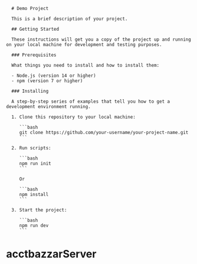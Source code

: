       # Demo Project

      This is a brief description of your project.

      ## Getting Started

      These instructions will get you a copy of the project up and running on your local machine for development and testing purposes.

      ### Prerequisites

      What things you need to install and how to install them:

      - Node.js (version 14 or higher)
      - npm (version 7 or higher)

      ### Installing

      A step-by-step series of examples that tell you how to get a development environment running.

      1. Clone this repository to your local machine:

         ```bash
         git clone https://github.com/your-username/your-project-name.git
         ```

      2. Run scripts:

         ```bash
         npm run init
         ```

         Or

         ```bash
         npm install
         ```

      3. Start the project:

         ```bash
         npm run dev
         ```
# acctbazzarServer
